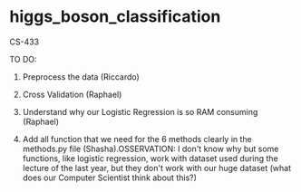 # higgs_boson_classification
CS-433

TO DO:

1. Preprocess the data (Riccardo)

2. Cross Validation (Raphael)

3. Understand why our Logistic Regression  is so RAM consuming (Raphael)

4. Add all function that we need for the 6 methods clearly in the methods.py file (Shasha).OSSERVATION: I don't know why but some functions, like logistic regression, work with dataset used during the lecture of the last year, but they don't work with our huge dataset (what does our Computer Scientist think about this?)





